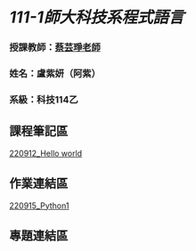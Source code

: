 # *111-1師大科技系程式語言*
### 授課教師：[蔡芸琤老師](https://github.com/pecu)
### 姓名：盧紫妍（阿紫）
### 系級：科技114乙
## 課程筆記區
[220912_Hello world](http://localhost:8888/notebooks/Documents/GitHub/PL/Untitled.ipynb?kernel_name=python3)
## 作業連結區
[220915_Python1](http://localhost:8888/notebooks/Desktop/111-1/%E5%9B%9B%EF%BC%882-4%EF%BC%89%E7%A8%8B%E5%BC%8F%E8%AA%9E%E8%A8%80/GitHub/PL/220915_Python01.ipynb)
## 專題連結區

